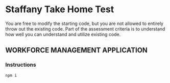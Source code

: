 # Staffany Take Home Test

You are free to modify the starting code, but you are not allowed to entirely throw out the existing code. Part of the assessment criteria is to understand how well you can understand and utilize existing code.

## WORKFORCE MANAGEMENT APPLICATION

### Instructions

`npm i`
